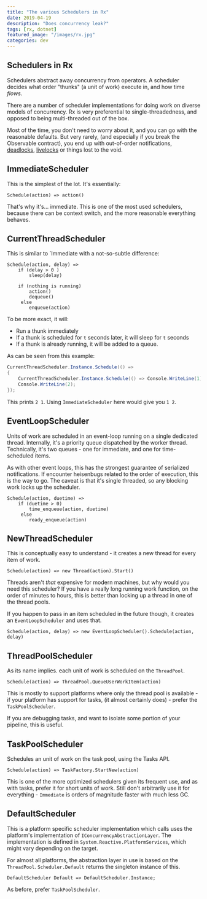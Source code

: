 ```yaml
---
title: "The various Schedulers in Rx"
date: 2019-04-19
description: "Does concurrency leak?"
tags: [rx, dotnet]
featured_image: "/images/rx.jpg"
categories: dev
---
```


## Schedulers in Rx

Schedulers abstract away concurrency from operators.
A scheduler decides what order "thunks" (a unit of work) execute in, and how time *flows*.

There are a number of scheduler implementations for doing work on diverse models of concurrency.
Rx is very preferential to single-threadedness, and opposed to being multi-threaded out of the box.

Most of the time, you don't need to worry about it, and you can go with the reasonable defaults. But very rarely, (and especially if you break the Observable contract), you end up with out-of-order notifications, [deadlocks](http://en.wikipedia.org/wiki/Deadlock), [livelocks](http://en.wikipedia.org/wiki/Deadlock#Livelock) or things lost to the void.

## ImmediateScheduler 

This is the simplest of the lot. It's essentially:

```
Schedule(action) => action()
```

That's why it's... immediate. This is one of the most used schedulers, because there can be context switch, and the more reasonable everything behaves.

## CurrentThreadScheduler 

This is similar to `Immediate with a not-so-subtle difference:

```
Schedule(action, delay) => 
	if (delay > 0 )
		sleep(delay)
		
	if (nothing is running) 
		action() 
		dequeue()
     else 
     	enqueue(action)
```

To be more exact, it will:

- Run a thunk immediately
- If a thunk is scheduled for `t` seconds later, it will sleep for `t` seconds
- If a thunk is already running, it will be added to a queue.

As can be seen from this example:

```cs
CurrentThreadScheduler.Instance.Schedule(() =>
{
	CurrentThreadScheduler.Instance.Schedule(() => Console.WriteLine(1));
    Console.WriteLine(2);
});
```

This prints `2 1`. Using `ImmediateScheduler` here would give you `1 2`.

## EventLoopScheduler

Units of work are scheduled in an event-loop running on a single dedicated thread. Internally, it's a priority queue dispatched by the worker thread. Technically, it's two queues - one for immediate, and one for time-scheduled items.

As with other event loops, this has the strongest guarantee of serialized notifications.
If encounter heisenbugs related to the order of execution, this is the way to go. The caveat is that it's single threaded, so any blocking work locks up the scheduler.

```
Schedule(action, duetime) => 
	if (duetime > 0) 
		time_enqueue(action, duetime)
     else 
		ready_enqueue(action)
```

## NewThreadScheduler

This is conceptually easy to understand - it creates a new thread for every item of work.

```
Schedule(action) => new Thread(action).Start()
```

Threads aren't *that* expensive for modern machines, but why would you need this scheduler?
If you have a really long running work function, on the order of minutes to hours, this is better than locking up a thread in one of the thread pools.

If you happen to pass in an item scheduled in the future though, it creates an `EventLoopScheduler` and uses that.

```
Schedule(action, delay) => new EventLoopScheduler().Schedule(action, delay)
```

## ThreadPoolScheduler

As its name implies. each unit of work is scheduled on the `ThreadPool`.

```
Schedule(action) => ThreadPool.QueueUserWorkItem(action)
```

This is mostly to support platforms where only the thread pool is available - if your platform has support for tasks, (it almost certainly does) - prefer the `TaskPoolScheduler`.

If you are debugging tasks, and want to isolate some portion of your pipeline, this is useful.

## TaskPoolScheduler

Schedules an unit of work on the task pool, using the Tasks API.

```
Schedule(action) => TaskFactory.StartNew(action)
```

This is one of the more optimized schedulers given its frequent use, and as with tasks, prefer it for short units of work.
Still don't arbitrarily use it for everything - `Immediate` is orders of magnitude faster with much less GC.

## DefaultScheduler

This is a platform specific scheduler implementation which calls uses the platform's implementation of `IConcurrencyAbstractionLayer`. The implementation is defined in `System.Reactive.PlatformServices`, which might vary depending on the target. 

For almost all platforms, the abstraction layer in use is based on the `ThreadPool`.
`Scheduler.Default` returns the singleton instance of this.

```
DefaultScheduler Default => DefaultScheduler.Instance;
```

As before, prefer `TaskPoolScheduler`.